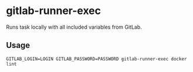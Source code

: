 # gitlab-runner-exec

Runs task locally with all included variables from GitLab.

## Usage

```shell
GITLAB_LOGIN=LOGIN GITLAB_PASSWORD=PASSWORD gitlab-runner-exec docker lint
```
